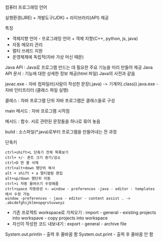 컴퓨터 프로그래밍 언어

실행환경(JRE) + 개발도구(JDK) + 라이브러리(API) 제공

특징

- 객체지향 언어 - 프로그래밍 언어 + 객체 지향(C++, python, js, java)
- 자동 메모리 관리
- 멀티 쓰레드 지원
- 운영체제에 독립적(자바 가상 머신 때문)

Java API : Java로 프로그램 만드는 데 필요한 주요 기능을 미리 만들어 제공
Java API 문서 : 기능에 대한 상세한 정보 제공(html 파일) Java의 사전과 같음

javac.exe - 자바 컴파일러(사람이 작성한 문장(.java) -> 기계어(.class))
java.exe - 자바 인터프리터 (클래스 파일 실행)

클래스 : 자바 프로그램 단위
자바 프로그램은 클래스들로 구성

main 메서드 : 자바 프로그램 시작점

메서드 : 함수. 서로 관련된 문장들을 하나로 묶어 놓음

build : 소스파일(\*.java)로부터 프로그램을 만들어내는 전 과정

단축키

```
ctrl+shift+L 단축기 전체 목록보기
ctrl+ +/- 폰트 크기 증가/감소
ctrl+D 한 줄 삭제
ctrl+alt+down 행단위 복사
alt + shift + a 멀티컬럼 편집
alt+up/down 행단위 이동
ctrl+i 자동 들여쓰기 수정해줌
ctrl+space 자동완성 <- window - preferences -java - editor - templates 에서 수정 가능
window -preferences - java - editor - content assist . -> .abcdefghijklmnopqrstuvwxyz
```

- 기존 프로젝트 workspace로 가져오기
  : import - general - existing projects into workspave - copy projects into workspace
- 자신이 작성한 코드 내보내기
  : export - general - archive file

System.out.println - 출력 후 줄바꿈 함
System.out.print - 출력 후 줄바꿈 안 함
